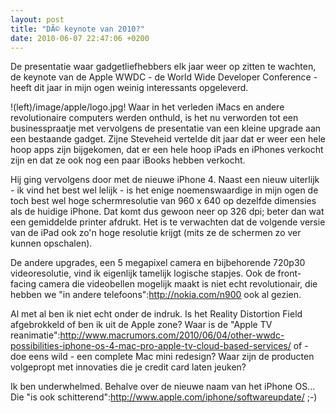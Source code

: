 ```yaml
---
layout: post
title: "DÃ© keynote van 2010?"
date: 2010-06-07 22:47:06 +0200
---
```

De presentatie waar gadgetliefhebbers elk jaar weer op zitten te
wachten, de keynote van de Apple WWDC - de World Wide Developer
Conference - heeft dit jaar in mijn ogen weinig interessants
opgeleverd.

!(left)/image/apple/logo.jpg! Waar in het verleden iMacs en andere
revolutionaire computers werden onthuld, is het nu verworden tot een
businesspraatje met vervolgens de presentatie van een kleine upgrade
aan een bestaande gadget. Zijne Steveheid vertelde dit jaar dat er
weer een hele hoop apps zijn bijgekomen, dat er een hele hoop iPads
en iPhones verkocht zijn en dat ze ook nog een paar iBooks hebben
verkocht.

Hij ging vervolgens door met de nieuwe iPhone 4. Naast een nieuw
uiterlijk - ik vind het best wel lelijk - is het enige noemenswaardige
in mijn ogen de toch best wel hoge schermresolutie van 960 x 640 op
dezelfde dimensies als de huidige iPhone. Dat komt dus gewoon neer op
326 dpi; beter dan wat een gemiddelde printer afdrukt. Het is te
verwachten dat de volgende versie van de iPad ook zo'n hoge resolutie
krijgt (mits ze de schermen zo ver kunnen opschalen).

De andere upgrades, een 5 megapixel camera en bijbehorende 720p30
videoresolutie, vind ik eigenlijk tamelijk logische stapjes. Ook de
front-facing camera die videobellen mogelijk maakt is niet echt
revolutionair, die hebben we "in andere
telefoons":http://nokia.com/n900 ook al gezien.

Al met al ben ik niet echt onder de indruk. Is het Reality Distortion
Field afgebrokkeld of ben ik uit de Apple zone? Waar is de "Apple TV
reanimatie":http://www.macrumors.com/2010/06/04/other-wwdc-possibilities-iphone-os-4-mac-pro-apple-tv-cloud-based-services/
of - doe eens wild - een complete Mac mini redesign? Waar zijn de
producten volgepropt met innovaties die je credit card laten jeuken?

Ik ben underwhelmed. Behalve over de nieuwe naam van het iPhone OS...
Die "is ook schitterend":http://www.apple.com/iphone/softwareupdate/ ;-)
